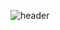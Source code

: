 ![header](https://user-images.githubusercontent.com/78559811/179493393-6c1cf13f-ba2c-47a3-8078-1168f4b2fc6f.png)
